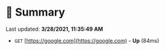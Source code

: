 # 📖 Summary
Last updated: **3/28/2021, 11:35:49 AM**

- `GET` [https://google.com](https://google.com) - **Up** (84ms)
